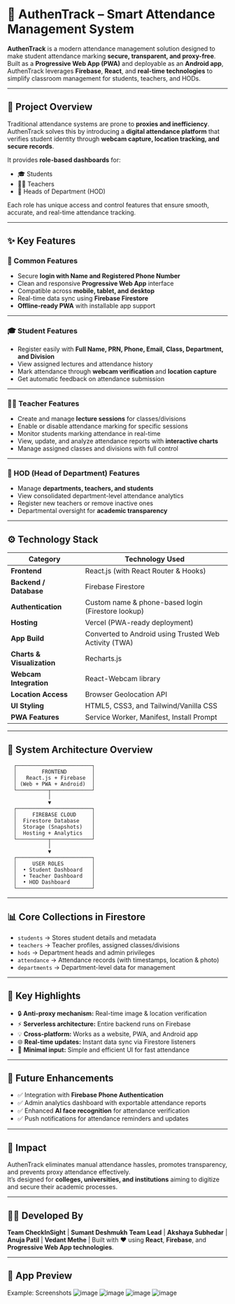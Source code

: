 # 📱 AuthenTrack – Smart Attendance Management System

**AuthenTrack** is a modern attendance management solution designed to make student attendance marking **secure, transparent, and proxy-free**.  
Built as a **Progressive Web App (PWA)** and deployable as an **Android app**, AuthenTrack leverages **Firebase**, **React**, and **real-time technologies** to simplify classroom management for students, teachers, and HODs.

---

## 🎯 Project Overview

Traditional attendance systems are prone to **proxies and inefficiency**.  
AuthenTrack solves this by introducing a **digital attendance platform** that verifies student identity through **webcam capture, location tracking, and secure records**.  

It provides **role-based dashboards** for:
- 🎓 Students  
- 👩‍🏫 Teachers  
- 🏫 Heads of Department (HOD)

Each role has unique access and control features that ensure smooth, accurate, and real-time attendance tracking.

---

## ✨ Key Features

### 🔹 Common Features
- Secure **login with Name and Registered Phone Number**
- Clean and responsive **Progressive Web App** interface
- Compatible across **mobile, tablet, and desktop**
- Real-time data sync using **Firebase Firestore**
- **Offline-ready PWA** with installable app support

---

### 🎓 Student Features
- Register easily with **Full Name, PRN, Phone, Email, Class, Department, and Division**
- View assigned lectures and attendance history  
- Mark attendance through **webcam verification** and **location capture**
- Get automatic feedback on attendance submission

---

### 👩‍🏫 Teacher Features
- Create and manage **lecture sessions** for classes/divisions  
- Enable or disable attendance marking for specific sessions  
- Monitor students marking attendance in real-time  
- View, update, and analyze attendance reports with **interactive charts**
- Manage assigned classes and divisions with full control

---

### 🏫 HOD (Head of Department) Features
- Manage **departments, teachers, and students**
- View consolidated department-level attendance analytics  
- Register new teachers or remove inactive ones  
- Departmental oversight for **academic transparency**

---

## ⚙️ Technology Stack

| Category | Technology Used |
|-----------|-----------------|
| **Frontend** | React.js (with React Router & Hooks) |
| **Backend / Database** | Firebase Firestore |
| **Authentication** | Custom name & phone-based login (Firestore lookup) |
| **Hosting** | Vercel (PWA-ready deployment) |
| **App Build** | Converted to Android using Trusted Web Activity (TWA) |
| **Charts & Visualization** | Recharts.js |
| **Webcam Integration** | React-Webcam library |
| **Location Access** | Browser Geolocation API |
| **UI Styling** | HTML5, CSS3, and Tailwind/Vanilla CSS |
| **PWA Features** | Service Worker, Manifest, Install Prompt |

---

## 🧩 System Architecture Overview

      ┌────────────────────────┐
      │        FRONTEND        │
      │   React.js + Firebase  │
      │ (Web + PWA + Android)  │
      └──────────┬─────────────┘
                 │
                 ▼
      ┌────────────────────────┐
      │     FIREBASE CLOUD     │
      │  Firestore Database    │
      │  Storage (Snapshots)   │
      │  Hosting + Analytics   │
      └──────────┬─────────────┘
                 │
                 ▼
      ┌────────────────────────┐
      │     USER ROLES         │
      │  • Student Dashboard   │
      │  • Teacher Dashboard   │
      │  • HOD Dashboard       │
      └────────────────────────┘

---

## 📊 Core Collections in Firestore

- `students` → Stores student details and metadata  
- `teachers` → Teacher profiles, assigned classes/divisions  
- `hods` → Department heads and admin privileges  
- `attendance` → Attendance records (with timestamps, location & photo)  
- `departments` → Department-level data for management

---

## 📍 Key Highlights

- 🔒 **Anti-proxy mechanism:** Real-time image & location verification  
- ⚡ **Serverless architecture:** Entire backend runs on Firebase  
- 💡 **Cross-platform:** Works as a website, PWA, and Android app  
- 🌐 **Real-time updates:** Instant data sync via Firestore listeners  
- 📱 **Minimal input:** Simple and efficient UI for fast attendance  

---

## 🚀 Future Enhancements

- ✅ Integration with **Firebase Phone Authentication**  
- ✅ Admin analytics dashboard with exportable attendance reports  
- ✅ Enhanced **AI face recognition** for attendance verification  
- ✅ Push notifications for attendance reminders and updates  

---

## 💼 Impact

AuthenTrack eliminates manual attendance hassles, promotes transparency, and prevents proxy attendance effectively.  
It’s designed for **colleges, universities, and institutions** aiming to digitize and secure their academic processes.

---

## 🧑‍💻 Developed By

**Team CheckInSight** |
**Sumant Deshmukh** **Team Lead** |
**Akshaya Subhedar** |
**Anuja Patil** |
**Vedant Methe** |
Built with ❤️ using **React**, **Firebase**, and **Progressive Web App technologies**.

---

## 📸 App Preview

Example:
Screenshots 
![image](https://i.postimg.cc/htSVwWQM/Screenshot-89.png)
![image](https://i.postimg.cc/YCsjxJ66/Screenshot-90.png)
![image](https://i.postimg.cc/HLMW9jsD/Screenshot-91.png)
![image](https://i.postimg.cc/s25yZ8w2/Screenshot-92.png)
